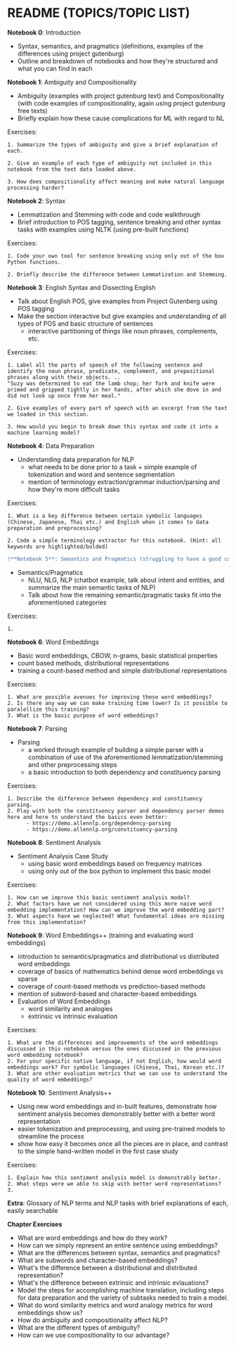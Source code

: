 # README (TOPICS/TOPIC LIST)

**Notebook 0**: Introduction
  - Syntax, semantics, and pragmatics (definitions, examples of the differences using project gutenburg)
  - Outline and breakdown of notebooks and how they're structured and what you can find in each
 
**Notebook 1**: Ambiguity and Compositionality
  - Ambiguity (examples with project gutenburg text) and Compositionality (with code examples of compositionality, again using project gutenburg free texts)
  - Briefly explain how these cause complications for ML with regard to NL
  
  Exercises:

    1. Summarize the types of ambiguity and give a brief explanation of each.
    
    2. Give an example of each type of ambiguity not included in this notebook from the text data loaded above.
    
    3. How does compositionality affect meaning and make natural language processing harder?


**Notebook 2**: Syntax
  - Lemmatization and Stemming with code and code walkthrough
  - Brief introduction to POS tagging, sentence breaking and other syntax tasks with examples using NLTK (using pre-built functions)
  
  Exercises:

    1. Code your own tool for sentence breaking using only out of the box Python functions.
    
    2. Briefly describe the difference between Lemmatization and Stemming.

**Notebook 3**: English Syntax and Dissecting English
  - Talk about English POS, give examples from Project Gutenberg using POS tagging
  - Make the section interactive but give examples and understanding of all types of POS and basic structure of sentences
    - interactive partitioning of things like noun phrases, complements, etc.

  Exercises:
  
    1. Label all the parts of speech of the following sentence and identify the noun phrase, predicate, complement, and prepositional phrases along with their objects. ..
    "Suzy was determined to eat the lamb chop; her fork and knife were primed and gripped tightly in her hands, after which she dove in and did not look up once from her meal."
    
    2. Give examples of every part of speech with an excerpt from the text we loaded in this section.
    
    3. How would you begin to break down this syntax and code it into a machine learning model?

**Notebook 4**: Data Preparation
  - Understanding data preparation for NLP
    - what needs to be done prior to a task + simple example of tokenization and word and sentence segmentation
    - mention of terminology extraction/grammar induction/parsing and how they're more difficult tasks
    
    
  Exercises:
  
    1. What is a key difference between certain symbolic languages (Chinese, Japanese, Thai etc.) and English when it comes to data preparation and preprocessing?
    
    2. Code a simple terminology extractor for this notebook. (Hint: all keywords are highlighted/bolded)

```diff
!**Notebook 5**: Semantics and Pragmatics (struggling to have a good code segment here and struggling on how to format this notebook)
```
  - Semantics/Pragmatics 
    - NLU, NLG, NLP (chatbot example, talk about intent and entities, and summarize the main semantic tasks of NLP)
    - Talk about how the remaining semantic/pragmatic tasks fit into the aforementioned categories

  Exercises:
  
    1. 

**Notebook 6**: Word Embeddings
  - Basic word embeddings, CBOW, n-grams, basic statistical properties
  - count based methods, distributional representations
  - training a count-based method and simple distributional representations

  Exercises:
  
    1. What are possible avenues for improving these word embeddings?
    2. Is there any way we can make training time lower? Is it possible to paralellize this training?
    3. What is the basic purpose of word embeddings?

**Notebook 7**: Parsing
  - Parsing
    - a worked through example of building a simple parser with a combination of use of the aforementioned lemmatization/stemming and other preprocessing steps
    - a basic introduction to both dependency and constituency parsing

  Exercises:
  
    1. Describe the difference between dependency and constituency parsing.
    2. Play with both the constituency parser and dependency parser demos here and here to understand the basics even better: 
          - https://demo.allennlp.org/dependency-parsing
          - https://demo.allennlp.org/constituency-parsing

**Notebook 8**: Sentiment Analysis
  - Sentiment Analysis Case Study
    - using basic word embeddings based on frequency matrices 
    - using only out of the box python to implement this basic model

  Exercises:
  
    1. How can we improve this basic sentiment analysis model?
    2. What factors have we not considered using this more naive word embedding implementation? How can we improve the word embedding part?
    3. What aspects have we neglected? What fundamental ideas are missing from this implementation?

**Notebook 9**: Word Embeddings++ (training and evaluating word embeddings)
  - introduction to semantics/pragmatics and distributional vs distributed word embeddings
  - coverage of basics of mathematics behind dense word embeddings vs sparse
  - coverage of count-based methods vs prediction-based methods
  - mention of subword-based and character-based embeddings
  - Evaluation of Word Embeddings
    - word similarity and analogies
    - extrinsic vs intrinsic evaluation

  Exercises:
  
    1. What are the differences and improvements of the word embeddings discussed in this notebook versus the ones discussed in the previous word embedding notebook?
    2. For your specific native language, if not English, how would word embeddings work? For symbolic languages (Chinese, Thai, Korean etc.)?
    3. What are other evaluation metrics that we can use to understand the quality of word embeddings? 

**Notebook 10**: Sentiment Analysis++
  - Using new word embeddings and in-built features, demonstrate how sentiment analysis becomes demonstrably better with a better word representation
  - easier tokenization and preprocessing, and using pre-trained models to streamline the process
  - show how easy it becomes once all the pieces are in place, and contrast to the simple hand-written model in the first case study

  Exercises:

    1. Explain how this sentiment analysis model is demonstrably better.
    2. What steps were we able to skip with better word representations?
    3. 
  
  
**Extra**: Glossary of NLP terms and NLP tasks with brief explanations of each, easily searchable

**Chapter Exercises**
- What are word embeddings and how do they work?
- How can we simply represent an entire sentence using embeddings?
- What are the differences between syntax, semantics and pragmatics?
- What are subwords and character-based embeddings?
- What's the difference between a distributional and distributed representation?
- What's the difference between extrinsic and intrinsic evlauations?
- Model the steps for accomplishing machine translation, including steps for data preparation and the variety of subtasks needed to train a model.
- What do word similarity metrics and word analogy metrics for word embeddings show us?
- How do ambiguity and compositionality affect NLP?
- What are the different types of ambiguity?
- How can we use compositionality to our advantage?

